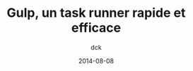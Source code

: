 ---
layout: post
title:  "Gulp, un task runner rapide et efficace"
date:   2014-08-08
category: JS
tags : task cli 
author: dck
description : Découvrons aujourd'hui l'API permettant de manipuler la webcam et le micro de votre utilisateur.
---